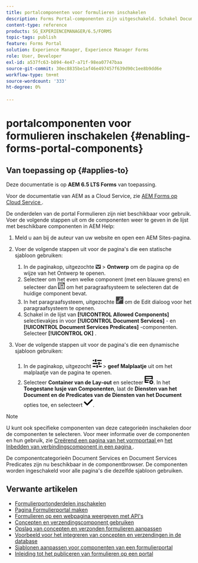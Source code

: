 ```yaml
---
title: portalcomponenten voor formulieren inschakelen
description: Forms Portal-componenten zijn uitgeschakeld. Schakel Document Services en Document Services Predicates-groepen in om Forms Portal-componenten in te schakelen.
content-type: reference
products: SG_EXPERIENCEMANAGER/6.5/FORMS
topic-tags: publish
feature: Forms Portal
solution: Experience Manager, Experience Manager Forms
role: User, Developer
exl-id: a537fc63-b894-4e47-a71f-98ea07747baa
source-git-commit: 30ec8835be1af46e497457f639d90c1ee8b9dd6e
workflow-type: tm+mt
source-wordcount: '333'
ht-degree: 0%

---
```


# portalcomponenten voor formulieren inschakelen {#enabling-forms-portal-components}

## Van toepassing op {#applies-to}

Deze documentatie is op **AEM 6.5 LTS Forms** van toepassing.

Voor de documentatie van AEM as a Cloud Service, zie [ AEM Forms op Cloud Service ](https://experienceleague.adobe.com/docs/experience-manager-cloud-service/content/forms/adaptive-forms-authoring/authoring-adaptive-forms-foundation-components/configure-forms-portal.html?lang=nl-NL).

De onderdelen van de portal Formulieren zijn niet beschikbaar voor gebruik. Voer de volgende stappen uit om de componenten weer te geven in de lijst met beschikbare componenten in AEM Help:

1. Meld u aan bij de auteur van uw website en open een AEM Sites-pagina.

1. Voer de volgende stappen uit voor de pagina&#39;s die een statische sjabloon gebruiken:

   1. In de paginakop, uitgezochte ![ canvas-drop-down ](assets/canvas-drop-down.png) > **Ontwerp** om de pagina op de wijze van het Ontwerp te openen.
   1. Selecteer om het even welke component (met een blauwe grens) en selecteer dan ![ gebied-niveau ](assets/field-level.png) om het paragraafsysteem te selecteren dat de huidige component bevat.
   1. In het paragraafsysteem, uitgezochte ![ settings_icon ](assets/settings_icon.png) om de Edit dialoog voor het paragraafsysteem te openen.
   1. Schakel in de lijst van **[!UICONTROL Allowed Components]** selectievakjes in voor **[!UICONTROL Document Services]** - en **[!UICONTROL Document Services Predicates]** -componenten. Selecteer **[!UICONTROL OK]** .

1. Voer de volgende stappen uit voor de pagina&#39;s die een dynamische sjabloon gebruiken:

   1. In de paginakop, uitgezocht ![ eigenschappen ](assets/properties.png) > **geef Malplaatje** uit om het malplaatje van de pagina te openen.
   1. Selecteer **Container van de Lay-out** en selecteer ![ FeedManagement ](/help/forms/using/assets/feedmanagement.png). In het **Toegestane lusje van Componenten**, laat de **Diensten van het Document en de Predicates van de Diensten van het Document** opties toe, en selecteert ![ aem_6_3_forms_save ](assets/aem_6_3_forms_save.png).

>[!NOTE]
>
>U kunt ook specifieke componenten van deze categorieën inschakelen door de componenten te selecteren. Voor meer informatie over de componenten en hun gebruik, zie [ Creërend een pagina van het vormportaal ](/help/forms/using/creating-form-portal-page.md) en [ het Inbedden van verbindingscomponent in een pagina ](/help/forms/using/embedding-link-component-page.md).

De componentcategorieën Document Services en Document Services Predicates zijn nu beschikbaar in de componentbrowser. De componenten worden ingeschakeld voor alle pagina&#39;s die dezelfde sjabloon gebruiken.

## Verwante artikelen

* [Formulierportonderdelen inschakelen](/help/forms/using/enabling-forms-portal-components.md)
* [Pagina Formulierportal maken](/help/forms/using/creating-form-portal-page.md)
* [Formulieren op een webpagina weergeven met API&#39;s](/help/forms/using/listing-forms-webpage-using-apis.md)
* [Concepten en verzendingscomponent gebruiken](/help/forms/using/draft-submission-component.md)
* [Opslag van concepten en verzonden formulieren aanpassen](/help/forms/using/draft-submission-component.md)
* [Voorbeeld voor het integreren van concepten en verzendingen in de database](/help/forms/using/integrate-draft-submission-database.md)
* [Sjablonen aanpassen voor componenten van een formulierportal](/help/forms/using/customizing-templates-forms-portal-components.md)
* [Inleiding tot het publiceren van formulieren op een portal](/help/forms/using/introduction-publishing-forms.md)
